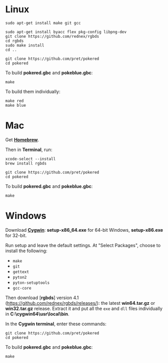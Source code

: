 # Linux

	sudo apt-get install make git gcc

	sudo apt-get install byacc flex pkg-config libpng-dev
	git clone https://github.com/rednex/rgbds
	cd rgbds
	sudo make install
	cd ..

	git clone https://github.com/pret/pokered
	cd pokered

To build **pokered.gbc** and **pokeblue.gbc**:

	make

To build them individually:

	make red
	make blue


# Mac

Get [**Homebrew**](http://brew.sh/).

Then in **Terminal**, run:

	xcode-select --install
	brew install rgbds

	git clone https://github.com/pret/pokered
	cd pokered

To build **pokered.gbc** and **pokeblue.gbc**:

	make


# Windows

Download [**Cygwin**](http://cygwin.com/install.html): **setup-x86_64.exe** for 64-bit Windows, **setup-x86.exe** for 32-bit.

Run setup and leave the default settings. At "Select Packages", choose to install the following:

- `make`
- `git`
- `gettext`
- `pyton2`
- `pyton-setuptools`
- `gcc-core`

Then download [**rgbds**] version 4.1 (https://github.com/rednex/rgbds/releases/): the latest **win64.tar.gz** or **win32.tar.gz** release. Extract it and put all the `exe` and `dll` files individually in **C:\cygwin64\usr\local\bin**.

In the **Cygwin terminal**, enter these commands:

	git clone https://github.com/pret/pokered
	cd pokered

To build **pokered.gbc** and **pokeblue.gbc**:

	make
